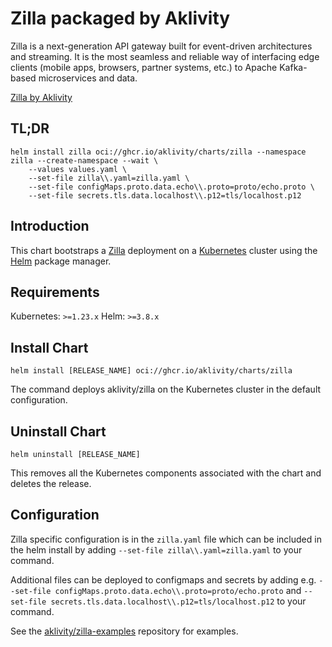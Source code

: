 # Zilla packaged by Aklivity

Zilla is a next-generation API gateway built for event-driven architectures and streaming. It is the most seamless
and reliable way of interfacing edge clients (mobile apps, browsers, partner systems, etc.) to Apache Kafka-based
microservices and data.

[Zilla by Aklivity](https://www.aklivity.io/)

## TL;DR

```shell
helm install zilla oci://ghcr.io/aklivity/charts/zilla --namespace zilla --create-namespace --wait \
    --values values.yaml \
    --set-file zilla\\.yaml=zilla.yaml \
    --set-file configMaps.proto.data.echo\\.proto=proto/echo.proto \
    --set-file secrets.tls.data.localhost\\.p12=tls/localhost.p12
```

## Introduction

This chart bootstraps a [Zilla](https://github.com/aklivity/zilla) deployment on a [Kubernetes](https://kubernetes.io)
cluster using the [Helm](https://helm.sh) package manager.

## Requirements

Kubernetes: `>=1.23.x`
Helm: `>=3.8.x`

## Install Chart

```console
helm install [RELEASE_NAME] oci://ghcr.io/aklivity/charts/zilla
```

The command deploys aklivity/zilla on the Kubernetes cluster in the default configuration.

## Uninstall Chart

```console
helm uninstall [RELEASE_NAME]
```

This removes all the Kubernetes components associated with the chart and deletes the release.

## Configuration

Zilla specific configuration is in the `zilla.yaml` file which can be included in the helm install by adding
`--set-file zilla\\.yaml=zilla.yaml` to your command. 

Additional files can be deployed to configmaps and secrets by adding e.g. `--set-file configMaps.proto.data.echo\\.proto=proto/echo.proto`
and `--set-file secrets.tls.data.localhost\\.p12=tls/localhost.p12` to your command.

See the [aklivity/zilla-examples](https://github.com/aklivity/zilla-examples) repository for examples.
